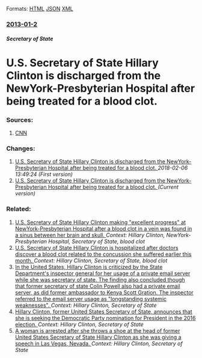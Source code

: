 
Formats: [HTML](/news/2013/01/2/u-s-secretary-of-state-hillary-clinton-is-discharged-from-the-newyorkapresbyterian-hospital-after-being-treated-for-a-blood-clot.html)  [JSON](/news/2013/01/2/u-s-secretary-of-state-hillary-clinton-is-discharged-from-the-newyorkapresbyterian-hospital-after-being-treated-for-a-blood-clot.json)  [XML](/news/2013/01/2/u-s-secretary-of-state-hillary-clinton-is-discharged-from-the-newyorkapresbyterian-hospital-after-being-treated-for-a-blood-clot.xml)  

### [2013-01-2](/news/2013/01/2/index.md)

##### Secretary of State
# U.S. Secretary of State Hillary Clinton is discharged from the NewYork-Presbyterian Hospital after being treated for a blood clot. 




### Sources:

1. [CNN](http://politicalticker.blogs.cnn.com/2013/01/02/breaking-hillary-clinton-discharged-from-hospital/)

### Changes:

1. [U.S. Secretary of State Hillary Clinton is discharged from the NewYork-Presbyterian Hospital after being treated for a blood clot. ](/news/2013/01/2/u-s-secretary-of-state-hillary-clinton-is-discharged-from-the-newyork-presbyterian-hospital-after-being-treated-for-a-blood-clot.md) _2018-02-06 13:49:24 (First version)_
1. [U.S. Secretary of State Hillary Clinton is discharged from the NewYork-Presbyterian Hospital after being treated for a blood clot. ](/news/2013/01/2/u-s-secretary-of-state-hillary-clinton-is-discharged-from-the-newyorkapresbyterian-hospital-after-being-treated-for-a-blood-clot.md) _(Current version)_

### Related:

1. [U.S. Secretary of State Hillary Clinton making "excellent progress" at NewYork-Presbyterian Hospital after a blood clot in a vein was found in a sinus between her brain and skull. ](/news/2012/12/31/u-s-secretary-of-state-hillary-clinton-making-excellent-progress-at-newyorkapresbyterian-hospital-after-a-blood-clot-in-a-vein-was-foun.md) _Context: Hillary Clinton, NewYork-Presbyterian Hospital, Secretary of State, blood clot_
2. [U.S. Secretary of State Hillary Clinton is hospitalized after doctors discover a blood clot related to the concussion she suffered earlier this month. ](/news/2012/12/30/u-s-secretary-of-state-hillary-clinton-is-hospitalized-after-doctors-discover-a-blood-clot-related-to-the-concussion-she-suffered-earlier-t.md) _Context: Hillary Clinton, Secretary of State, blood clot_
3. [In the United States, Hillary Clinton is criticized by the State Department's inspector general for her usage of a private email server while she was secretary of state. The finding also concluded though that former secretary of state Colin Powell also had a private email server, as did former ambassador to Kenya Scott Gration. The inspector referred to the email server usage as "longstanding systemic weaknesses". ](/news/2016/05/25/in-the-united-states-hillary-clinton-is-criticized-by-the-state-departmentas-inspector-general-for-her-usage-of-a-private-email-server-wh.md) _Context: Hillary Clinton, Secretary of State_
4. [Hillary Clinton, former United States Secretary of State, announces that she is seeking the Democratic Party nomination for President in the 2016 election. ](/news/2015/04/12/hillary-clinton-former-united-states-secretary-of-state-announces-that-she-is-seeking-the-democratic-party-nomination-for-president-in-the.md) _Context: Hillary Clinton, Secretary of State_
5. [A woman is arrested after she throws a shoe at the head of former United States Secretary of State Hillary Clinton as she was giving a speech in Las Vegas, Nevada. ](/news/2014/04/11/a-woman-is-arrested-after-she-throws-a-shoe-at-the-head-of-former-united-states-secretary-of-state-hillary-clinton-as-she-was-giving-a-speec.md) _Context: Hillary Clinton, Secretary of State_
